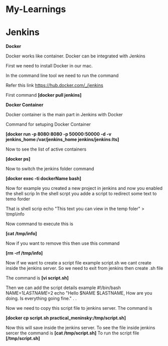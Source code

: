 # My-Learnings


# Jenkins

**Docker**

Docker works like container. Docker can be integrated with Jenkins

First we need to install Docker in our mac.

In the command line tool we need to run the command

Refer this link
https://hub.docker.com/_/jenkins

First command
**[docker pull jenkins]**

**Docker Container**

Docker container is the main part in Jenkins with Docker

Command for setuping Docker Container

**[docker run -p 8080:8080 -p 50000:50000 -d -v jenkins_home:/var/jenkins_home jenkins/jenkins:lts]**

Now to see the list of active containers 

**[docker ps]**

Now to switch the jenkins folder command

**[docker exec -ti dockerName bash]**

Now for example you created a new project in jenkins and now you enabled the shell scrip
In the shell scrpt you adde a script to redirect some text to temo forder

That is shell scrip
echo "This text you can view in the temp foler" > \tmp\info

Now command to execute this is 

**[cat /tmp/info]**

Now if you want to remove this then use this command

**[rm -rf /tmp/info]**

Now if we want to create a script file example script.sh we cant create inside the jenkins server. So we need to exit from jenkins then create .sh file

The command is 
**[vi script.sh]**

Then we can add the script details example
#!/bin/bash
NAME=$1
LASTNAME=$2
echo "Hello $NAME $LASTNAME, How are you doing. Is everything going fine."
.
.

Now we need to copy this script file to jenkins server. The command is

**[docker cp script.sh practical_meninsky:/tmp/script.sh]**

Now this will save inside the jenkins server.
To see the file inside jenkins sercer the command is 
**[cat /tmp/script.sh]**
To run the script file
**[/tmp/script.sh]**
